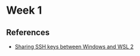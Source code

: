 # Week 1

## References

- [Sharing SSH keys between Windows and WSL 2](https://devblogs.microsoft.com/commandline/sharing-ssh-keys-between-windows-and-wsl-2/)
